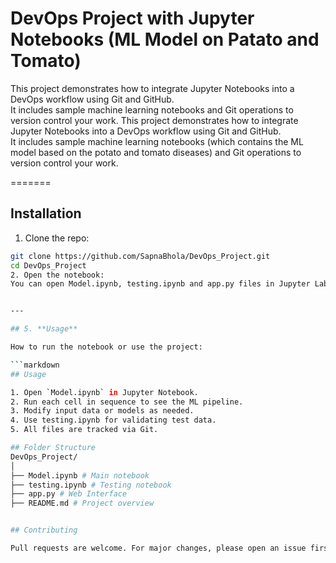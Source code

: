 
# DevOps Project with Jupyter Notebooks (ML Model on Patato and Tomato)
This project demonstrates how to integrate Jupyter Notebooks into a DevOps workflow using Git and GitHub.  
It includes sample machine learning notebooks and Git operations to version control your work.
This project demonstrates how to integrate Jupyter Notebooks into a DevOps workflow using Git and GitHub.  
It includes sample machine learning notebooks (which contains the ML model based on the potato and tomato diseases) and Git operations to version control your work.

=======
## Installation

1. Clone the repo:
```bash
git clone https://github.com/SapnaBhola/DevOps_Project.git
cd DevOps_Project
2. Open the notebook:
You can open Model.ipynb, testing.ipynb and app.py files in Jupyter Lab or Google Colab.


---

## 5. **Usage**

How to run the notebook or use the project:

```markdown
## Usage

1. Open `Model.ipynb` in Jupyter Notebook.
2. Run each cell in sequence to see the ML pipeline.
3. Modify input data or models as needed.
4. Use testing.ipynb for validating test data.
5. All files are tracked via Git.

## Folder Structure
DevOps_Project/
│
├── Model.ipynb # Main notebook
├── testing.ipynb # Testing notebook
├── app.py # Web Interface
├── README.md # Project overview


## Contributing

Pull requests are welcome. For major changes, please open an issue first to discuss what you'd like to change.



